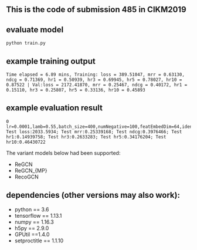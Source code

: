 ## This is the code of submission 485 in CIKM2019


## evaluate model
```
python train.py 
```

## example training output
```
Time elapsed = 6.89 mins, Training: loss = 389.51047, mrr = 0.63130, ndcg = 0.71369, hr1 = 0.50939, hr3 = 0.69945, hr5 = 0.78027, hr10 = 0.87522 | Val:loss = 2172.41870, mrr = 0.25467, ndcg = 0.40172, hr1 = 0.15110, hr3 = 0.25807, hr5 = 0.33136, hr10 = 0.45893
```

## example evaluation result
```
0	lr=0.0001,lamb=0.55,batch_size=400,numNegative=100,featEmbedDim=64,idenEmbedDim=64,outputDim=128,pathNum=7	Test loss:2033.5934; Test mrr:0.25339168; Test ndcg:0.3976466; Test hr1:0.14939758; Test hr3:0.2633283; Test hr5:0.34176204; Test hr10:0.46430722
```

The variant models below had been supported: 

- ReGCN
- ReGCN_{MP}
- RecoGCN

## dependencies (other versions may also work):
- python == 3.6
- tensorflow == 1.13.1
- numpy == 1.16.3
- h5py == 2.9.0
- GPUtil ==1.4.0
- setproctitle == 1.1.10
